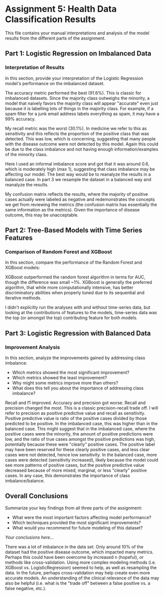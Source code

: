 # Assignment 5: Health Data Classification Results

This file contains your manual interpretations and analysis of the model results from the different parts of the assignment.

## Part 1: Logistic Regression on Imbalanced Data

### Interpretation of Results

In this section, provide your interpretation of the Logistic Regression model's performance on the imbalanced dataset. 

The accuracy metric performed the best (91.6%). This is classic for imbalanced datasets. Since the majority class outweighs the minority, a model that naively favors the majority class will appear "accurate" even just because it is labelling lots of things in the majority class. For example, if a spam filter for a junk email address labels everything as spam, it may have a 99% accuracy.

My recall metric was the worst (30.1%). In medicine we refer to this as sensitivity and this reflects the proportion of the positive class that was detected. This was low, which is concerning, suggesting that many people with the disease outcome were not detected by this model. Again this could be due to the class imbalance and not having enough information/examples of the minority class.

Here I used an informal imbalance score and got that it was around 0.6, which is moderately high (max 1), suggesting that class imbalance may be affecting our model. The best way would be to reanalyze the results in a balanced case. In part 3 we resample the dataset in a balanced way and reanalyze the results.

My confusion matrix reflects the results, where the majority of positive cases actually were labeled as negative and redemonstrates the concepts we get from reviewing the metrics (the confusion matrix has essentially the same information as the metrics). Given the importance of disease outcome, this may be unacceptable. 

## Part 2: Tree-Based Models with Time Series Features

### Comparison of Random Forest and XGBoost

In this section, compare the performance of the Random Forest and XGBoost models:

XGBoost outperformed the random forest algorithm in terms for AUC, though the difference was small ~1%. XGBoost is generally the preferred algorithm, that while more computationally intensive, has better discriminatory abilities when properly tuned due to its sequential and iterative methods.

I didn't explicitly run the analyses with and without time-series data, but looking at the contributions of features to the models, time-series data was the top (or amongst the top) contributing feature for both models.

## Part 3: Logistic Regression with Balanced Data

### Improvement Analysis

In this section, analyze the improvements gained by addressing class imbalance:

- Which metrics showed the most significant improvement?
- Which metrics showed the least improvement?
- Why might some metrics improve more than others?
- What does this tell you about the importance of addressing class imbalance?

Recall and f1 improved. Accuracy and precision got worse. Recall and precision changed the most. This is a classic precision-recall trade off. I will refer to precision as positive predictive value and recall as sensitivity. Positive predictive value is ratio of the positive cases divided by those predicted to be positive. In the imbalanced case, this was higher than in the balanced case. This might suggest that in the imbalanced case, where the positive cases were the minority, the amount of positive predictions were low, and the ratio of true cases amongst the positive predictions was high, potentially because these were "clearly" positive cases. The positive label may have been reserved for these clearly positive cases, and less clear cases were not detected, hence low sensitivity. In the balanced case, more cases were detected (sensitivity increased), likely because the model could see more patterns of positive cases, but the positive predictive value decreased because of more mixed, marginal, or less "clearly" positive cases. In any case, this demonstrates the importance of class imbalance/balance.

## Overall Conclusions

Summarize your key findings from all three parts of the assignment:

- What were the most important factors affecting model performance?
- Which techniques provided the most significant improvements?
- What would you recommend for future modeling of this dataset?

*Your conclusions here...*

There was a lot of imbalance in the data set. Only around 10% of the dataset had the positive disease outcome, which impacted many metrics. Perhaps this could have been overcome by increased n (hopeful), or methods like cross-validation. Using more complex modeling methods (i.e. XGBoost vs. LogisticRegression) seemed to help, as well as resampling the data. In the future, perhaps cross-validation may help create even more accurate models. An understanding of the clinical relevance of the data may also be helpful (i.e. what is the "trade off" between a false positive vs. a false negative, etc.).